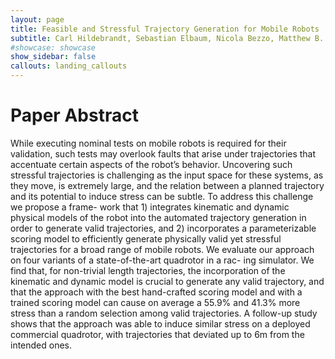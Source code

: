 ```yaml
---
layout: page
title: Feasible and Stressful Trajectory Generation for Mobile Robots
subtitle: Carl Hildebrandt, Sebastian Elbaum, Nicola Bezzo, Matthew B. Dwyer - ISSTA 2020 Artifact
#showcase: showcase
show_sidebar: false 
callouts: landing_callouts
---
```


# Paper Abstract

While executing nominal tests on mobile robots is required for their validation, such tests may overlook faults that arise under trajectories that accentuate certain aspects of the robot’s behavior. Uncovering such stressful trajectories is challenging as the input space for these systems, as they move, is extremely large, and the relation between a planned trajectory and its potential to induce stress can be subtle. To address this challenge we propose a frame- work that 1) integrates kinematic and dynamic physical models of the robot into the automated trajectory generation in order to generate valid trajectories, and 2) incorporates a parameterizable scoring model to efficiently generate physically valid yet stressful trajectories for a broad range of mobile robots. We evaluate our approach on four variants of a state-of-the-art quadrotor in a rac- ing simulator. We find that, for non-trivial length trajectories, the incorporation of the kinematic and dynamic model is crucial to generate any valid trajectory, and that the approach with the best hand-crafted scoring model and with a trained scoring model can cause on average a 55.9% and 41.3% more stress than a random selection among valid trajectories. A follow-up study shows that the approach was able to induce similar stress on a deployed commercial quadrotor, with trajectories that deviated up to 6m from the intended ones.
